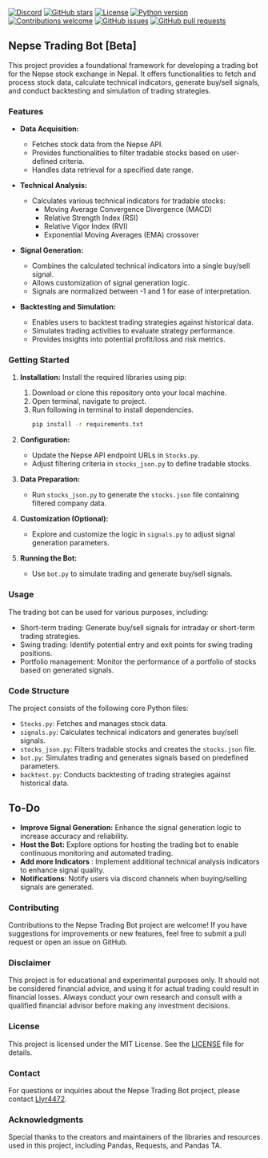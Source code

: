 [![Discord](https://img.shields.io/discord/1221415701353594940?color=7289DA&label=Discord&logo=discord&logoColor=white&style=flat-square)](https://discord.gg/MaCaJCN7)
[![GitHub stars](https://img.shields.io/github/stars/LLyr4472/nepse-trading-bot.svg?style=flat-square)](https://github.com/LLyr4472/nepse-trading-bot/stargazers)
[![License](https://img.shields.io/badge/License-MIT-yellow.svg?style=flat-square)](https://opensource.org/licenses/MIT)
[![Python version](https://img.shields.io/badge/Python-3.11.1-blue.svg?style=flat-square)](https://www.python.org/downloads/)
[![Contributions welcome](https://img.shields.io/badge/Contributions-welcome-brightgreen.svg?style=flat-square)](https://github.com/LLyr4472/nepse-trading-bot/issues)
[![GitHub issues](https://img.shields.io/github/issues/LLyr4472/nepse-trading-bot.svg?style=flat-square)](https://github.com/LLyr4472/nepse-trading-bot/issues)
[![GitHub pull requests](https://img.shields.io/github/issues-pr/LLyr4472/nepse-trading-bot.svg?style=flat-square)](https://github.com/LLyr4472/nepse-trading-bot/pulls)


## Nepse Trading Bot [Beta]

This project provides a foundational framework for developing a trading bot for the Nepse stock exchange in Nepal. It offers functionalities to fetch and process stock data, calculate technical indicators, generate buy/sell signals, and conduct backtesting and simulation of trading strategies.


### Features

* **Data Acquisition:**
    * Fetches stock data from the Nepse API.
    * Provides functionalities to filter tradable stocks based on user-defined criteria.
    * Handles data retrieval for a specified date range.

* **Technical Analysis:**
    * Calculates various technical indicators for tradable stocks:
        * Moving Average Convergence Divergence (MACD)
        * Relative Strength Index (RSI)
        * Relative Vigor Index (RVI)
        * Exponential Moving Averages (EMA) crossover

* **Signal Generation:**
    * Combines the calculated technical indicators into a single buy/sell signal.
    * Allows customization of signal generation logic.
    * Signals are normalized between -1 and 1 for ease of interpretation.

* **Backtesting and Simulation:**
    * Enables users to backtest trading strategies against historical data.
    * Simulates trading activities to evaluate strategy performance.
    * Provides insights into potential profit/loss and risk metrics.

### Getting Started

1. **Installation:** Install the required libraries using pip:
    1. Download  or clone this repository onto your local machine.
    2. Open terminal, navigate to project.
    3. Run following in terminal to install dependencies.
        ```bash
        pip install -r requirements.txt
        ```

2. **Configuration:**
    - Update the Nepse API endpoint URLs in `Stocks.py`.
    - Adjust filtering criteria in `stocks_json.py` to define tradable stocks.

3. **Data Preparation:**
    - Run `stocks_json.py` to generate the `stocks.json` file containing filtered company data.

4. **Customization (Optional):**
    - Explore and customize the logic in `signals.py` to adjust signal generation parameters.

5. **Running the Bot:**
    - Use `bot.py` to simulate trading and generate buy/sell signals.

### Usage

The trading bot can be used for various purposes, including:

* Short-term trading: Generate buy/sell signals for intraday or short-term trading strategies.
* Swing trading: Identify potential entry and exit points for swing trading positions.
* Portfolio management: Monitor the performance of a portfolio of stocks based on generated signals.

### Code Structure

The project consists of the following core Python files:

* `Stocks.py`: Fetches and manages stock data.
* `signals.py`: Calculates technical indicators and generates buy/sell signals.
* `stocks_json.py`: Filters tradable stocks and creates the `stocks.json` file.
* `bot.py`: Simulates trading and generates signals based on predefined parameters.
* `backtest.py`: Conducts backtesting of trading strategies against historical data.

## To-Do

- **Improve Signal Generation:** Enhance the signal generation logic to increase accuracy and reliability.
- **Host the Bot:** Explore options for hosting the trading bot to enable continuous monitoring and automated trading.
- **Add more Indicators** : Implement additional technical analysis indicators to enhance signal quality.
- **Notifications**: Notify  users via discord channels when buying/selling  signals are generated.


### Contributing

Contributions to the Nepse Trading Bot project are welcome! If you have suggestions for improvements or new features, feel free to submit a pull request or open an issue on GitHub.

### Disclaimer

This project is for educational and experimental purposes only. It should not be considered financial advice, and using it for actual trading could result in financial losses. Always conduct your own research and consult with a qualified financial advisor before making any investment decisions.

### License

This project is licensed under the MIT License. See the [LICENSE](LICENSE) file for details.

### Contact

For questions or inquiries about the Nepse Trading Bot project, please contact [Llyr4472](https://discord.gg/MaCaJCN7).

### Acknowledgments

Special thanks to the creators and maintainers of the libraries and resources used in this project, including Pandas, Requests, and Pandas TA.
